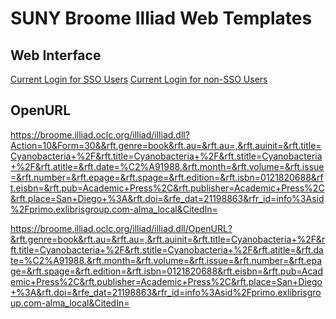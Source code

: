 # SUNY Broome Illiad Web Templates 


## Web Interface
[Current Login for SSO Users](https://broome.illiad.oclc.org/illiad/logon.html)
[Current Login for non-SSO Users](https://broome.illiad.oclc.org/illiad/logon.html)


## OpenURL


https://broome.illiad.oclc.org/illiad/illiad.dll?Action=10&Form=30&&rft.genre=book&rft.au=&rft.au=,&rft.auinit=&rft.title=Cyanobacteria+%2F&rft.title=Cyanobacteria+%2F&rft.stitle=Cyanobacteria+%2F&rft.atitle=&rft.date=%C2%A91988.&rft.month=&rft.volume=&rft.issue=&rft.number=&rft.epage=&rft.spage=&rft.edition=&rft.isbn=0121820688&rft.eisbn=&rft.pub=Academic+Press%2C&rft.publisher=Academic+Press%2C&rft.place=San+Diego+%3A&rft.doi=&rfe_dat=21198863&rfr_id=info%3Asid%2Fprimo.exlibrisgroup.com-alma_local&CitedIn=


https://broome.illiad.oclc.org/illiad/illiad.dll/OpenURL?&rft.genre=book&rft.au=&rft.au=,&rft.auinit=&rft.title=Cyanobacteria+%2F&rft.title=Cyanobacteria+%2F&rft.stitle=Cyanobacteria+%2F&rft.atitle=&rft.date=%C2%A91988.&rft.month=&rft.volume=&rft.issue=&rft.number=&rft.epage=&rft.spage=&rft.edition=&rft.isbn=0121820688&rft.eisbn=&rft.pub=Academic+Press%2C&rft.publisher=Academic+Press%2C&rft.place=San+Diego+%3A&rft.doi=&rfe_dat=21198863&rfr_id=info%3Asid%2Fprimo.exlibrisgroup.com-alma_local&CitedIn=
